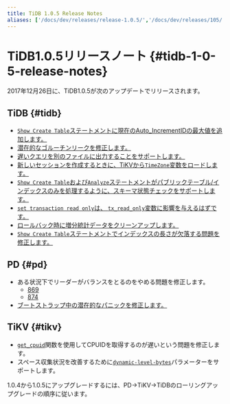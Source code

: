 ```yaml
---
title: TiDB 1.0.5 Release Notes
aliases: ['/docs/dev/releases/release-1.0.5/','/docs/dev/releases/105/']
---
```


# TiDB1.0.5リリースノート {#tidb-1-0-5-release-notes}

2017年12月26日に、TiDB1.0.5が次のアップデートでリリースされます。

## TiDB {#tidb}

-   [`Show Create Table`ステートメントに現在のAuto_IncrementIDの最大値を追加します。](https://github.com/pingcap/tidb/pull/5489)
-   [潜在的なゴルーチンリークを修正します。](https://github.com/pingcap/tidb/pull/5486)
-   [遅いクエリを別のファイルに出力することをサポートします。](https://github.com/pingcap/tidb/pull/5484)
-   [新しいセッションを作成するときに、TiKVから`TimeZone`変数をロードします。](https://github.com/pingcap/tidb/pull/5479)
-   [`Show Create Table`および<code>Analyze</code>ステートメントがパブリックテーブル/インデックスのみを処理するように、スキーマ状態チェックをサポートします。](https://github.com/pingcap/tidb/pull/5474)
-   [`set transaction read only`は、 <code>tx_read_only</code>変数に影響を与えるはずです。](https://github.com/pingcap/tidb/pull/5491)
-   [ロールバック時に増分統計データをクリーンアップします。](https://github.com/pingcap/tidb/pull/5391)
-   [`Show Create Table`ステートメントでインデックスの長さが欠落する問題を修正します。](https://github.com/pingcap/tidb/pull/5421)

## PD {#pd}

-   ある状況下でリーダーがバランスをとるのをやめる問題を修正します。
    -   [869](https://github.com/pingcap/pd/pull/869)
    -   [874](https://github.com/pingcap/pd/pull/874)
-   [ブートストラップ中の潜在的なパニックを修正します。](https://github.com/pingcap/pd/pull/889)

## TiKV {#tikv}

-   [`get_cpuid`](https://github.com/pingcap/tikv/pull/2611)関数を使用してCPUIDを取得するのが遅いという問題を修正します。
-   スペース収集状況を改善するために[`dynamic-level-bytes`](https://github.com/pingcap/tikv/pull/2605)パラメーターをサポートします。

1.0.4から1.0.5にアップグレードするには、PD-&gt;TiKV-&gt;TiDBのローリングアップグレードの順序に従います。
